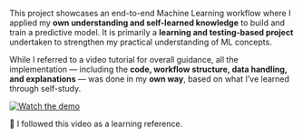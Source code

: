 This project showcases an end-to-end Machine Learning workflow where I applied my **own understanding and self-learned knowledge** to build and train a predictive model. It is primarily a **learning and testing-based project** undertaken to strengthen my practical understanding of ML concepts.

While I referred to a video tutorial for overall guidance, all the implementation — including the **code, workflow structure, data handling, and explanations** — was done in my **own way**, based on what I’ve learned through self-study.

[![Watch the demo](https://img.youtube.com/vi/dr7z7a_8lQw/0.jpg)](https://youtu.be/dr7z7a_8lQw)


 📌 I followed this video as a learning reference.
